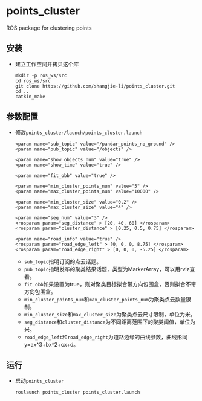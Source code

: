 # points_cluster

ROS package for clustering points

## 安装
 - 建立工作空间并拷贝这个库
   ```Shell
   mkdir -p ros_ws/src
   cd ros_ws/src
   git clone https://github.com/shangjie-li/points_cluster.git
   cd ..
   catkin_make
   ```
   
## 参数配置
 - 修改`points_cluster/launch/points_cluster.launch`
   ```Shell
   <param name="sub_topic" value="/pandar_points_no_ground" />
   <param name="pub_topic" value="/objects" />

   <param name="show_objects_num" value="true" />
   <param name="show_time" value="true" />

   <param name="fit_obb" value="true" />
   
   <param name="min_cluster_points_num" value="5" />
   <param name="max_cluster_points_num" value="10000" />
   
   <param name="min_cluster_size" value="0.2" />
   <param name="max_cluster_size" value="4" />
   
   <param name="seg_num" value="3" />
   <rosparam param="seg_distance" > [20, 40, 60] </rosparam>
   <rosparam param="cluster_distance" > [0.25, 0.5, 0.75] </rosparam>

   <param name="road_info" value="true" />
   <rosparam param="road_edge_left" > [0, 0, 0, 8.75] </rosparam>
   <rosparam param="road_edge_right" > [0, 0, 0, -5.25] </rosparam>
   ```
    - `sub_topic`指明订阅的点云话题。
    - `pub_topic`指明发布的聚类结果话题，类型为MarkerArray，可以用rviz查看。
    - `fit_obb`如果设置为true，则对聚类目标拟合带方向包围盒，否则拟合不带方向包围盒。
    - `min_cluster_points_num`和`max_cluster_points_num`为聚类点云数量限制。
    - `min_cluster_size`和`max_cluster_size`为聚类点云尺寸限制，单位为米。
    - `seg_distance`和`cluster_distance`为不同距离范围下的聚类阈值，单位为米。
    - `road_edge_left`和`road_edge_right`为道路边缘的曲线参数，曲线形同y=ax^3+bx^2+cx+d。

## 运行
 - 启动`points_cluster`
   ```Shell
   roslaunch points_cluster points_cluster.launch
   ```

